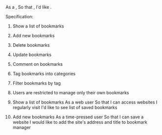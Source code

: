 As a <Stakeholder>,
So that <Motivation>,
I'd like <Task>.

Specification:

1. Show a list of bookmarks
2. Add new bookmarks
3. Delete bookmarks
4. Update bookmarks
5. Comment on bookmarks
6. Tag bookmarks into categories
7. Filter bookmarks by tag
8. Users are restricted to manage only their own bookmarks

1. Show a list of bookmarks
   As a web user
   So that I can access websites I regularly visit
   I'd like to see list of saved bookmarks

2. Add new bookmarks
   As a time-pressed user
   So that I can save a website
   I would like to add the site's address and title to bookmark manager